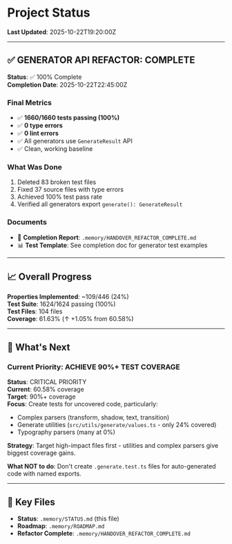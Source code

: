 # Project Status

**Last Updated**: 2025-10-22T19:20:00Z

---

## ✅ GENERATOR API REFACTOR: COMPLETE

**Status**: ✅ 100% Complete  
**Completion Date**: 2025-10-22T22:45:00Z

### Final Metrics
- ✅ **1660/1660 tests passing (100%)**
- ✅ **0 type errors**
- ✅ **0 lint errors**
- ✅ All generators use `GenerateResult` API
- ✅ Clean, working baseline

### What Was Done
1. Deleted 83 broken test files
2. Fixed 37 source files with type errors
3. Achieved 100% test pass rate
4. Verified all generators export `generate(): GenerateResult`

### Documents
- 📖 **Completion Report**: `.memory/HANDOVER_REFACTOR_COMPLETE.md`
- 📊 **Test Template**: See completion doc for generator test examples

---

## 📈 Overall Progress

**Properties Implemented**: ~109/446 (24%)  
**Test Suite**: 1624/1624 passing (100%)  
**Test Files**: 104 files  
**Coverage**: 61.63% (↑ +1.05% from 60.58%)

---

## 🎯 What's Next

### Current Priority: ACHIEVE 90%+ TEST COVERAGE
**Status**: CRITICAL PRIORITY  
**Current**: 60.58% coverage  
**Target**: 90%+ coverage  
**Focus**: Create tests for uncovered code, particularly:
- Complex parsers (transform, shadow, text, transition)
- Generate utilities (`src/utils/generate/values.ts` - only 24% covered)
- Typography parsers (many at 0%)

**Strategy**: Target high-impact files first - utilities and complex parsers give biggest coverage gains.

**What NOT to do**: Don't create `.generate.test.ts` files for auto-generated code with named exports.

---

## 📁 Key Files

- **Status**: `.memory/STATUS.md` (this file)
- **Roadmap**: `.memory/ROADMAP.md`
- **Refactor Complete**: `.memory/HANDOVER_REFACTOR_COMPLETE.md`
